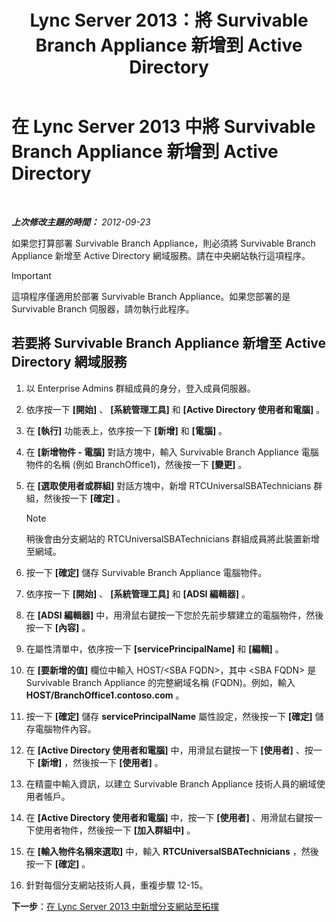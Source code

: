 ﻿---
title: Lync Server 2013：將 Survivable Branch Appliance 新增到 Active Directory
TOCTitle: 將 Survivable Branch Appliance 新增到 Active Directory
ms:assetid: 3e63507c-d60b-40ec-8bbe-586b1d707c3e
ms:mtpsurl: https://technet.microsoft.com/zh-tw/library/Gg425906(v=OCS.15)
ms:contentKeyID: 49290687
ms.date: 08/10/2015
mtps_version: v=OCS.15
ms.translationtype: HT
---

# 在 Lync Server 2013 中將 Survivable Branch Appliance 新增到 Active Directory

 

_**上次修改主題的時間：** 2012-09-23_

如果您打算部署 Survivable Branch Appliance，則必須將 Survivable Branch Appliance 新增至 Active Directory 網域服務。請在中央網站執行這項程序。

> [!IMPORTANT]  
> 這項程序僅適用於部署 Survivable Branch Appliance。如果您部署的是 Survivable Branch 伺服器，請勿執行此程序。



## 若要將 Survivable Branch Appliance 新增至 Active Directory 網域服務

1.  以 Enterprise Admins 群組成員的身分，登入成員伺服器。

2.  依序按一下 **\[開始\]** 、 **\[系統管理工具\]** 和 **\[Active Directory 使用者和電腦\]** 。

3.  在 **\[執行\]** 功能表上，依序按一下 **\[新增\]** 和 **\[電腦\]** 。

4.  在 **\[新增物件 - 電腦\]** 對話方塊中，輸入 Survivable Branch Appliance 電腦物件的名稱 (例如 BranchOffice1)，然後按一下 **\[變更\]** 。

5.  在 **\[選取使用者或群組\]** 對話方塊中，新增 RTCUniversalSBATechnicians 群組，然後按一下 **\[確定\]** 。
    
    > [!NOTE]  
    > 稍後會由分支網站的 RTCUniversalSBATechnicians 群組成員將此裝置新增至網域。
    


6.  按一下 **\[確定\]** 儲存 Survivable Branch Appliance 電腦物件。

7.  依序按一下 **\[開始\]** 、 **\[系統管理工具\]** 和 **\[ADSI 編輯器\]** 。

8.  在 **\[ADSI 編輯器\]** 中，用滑鼠右鍵按一下您於先前步驟建立的電腦物件，然後按一下 **\[內容\]** 。

9.  在屬性清單中，依序按一下 **\[servicePrincipalName\]** 和 **\[編輯\]** 。

10. 在 **\[要新增的值\]** 欄位中輸入 HOST/\<SBA FQDN\>，其中 \<SBA FQDN\> 是 Survivable Branch Appliance 的完整網域名稱 (FQDN)。例如，輸入 **HOST/BranchOffice1.contoso.com** 。

11. 按一下 **\[確定\]** 儲存 **servicePrincipalName** 屬性設定，然後按一下 **\[確定\]** 儲存電腦物件內容。

12. 在 **\[Active Directory 使用者和電腦\]** 中，用滑鼠右鍵按一下 **\[使用者\]** 、按一下 **\[新增\]** ，然後按一下 **\[使用者\]** 。

13. 在精靈中輸入資訊，以建立 Survivable Branch Appliance 技術人員的網域使用者帳戶。

14. 在 **\[Active Directory 使用者和電腦\]** 中，按一下 **\[使用者\]** 、用滑鼠右鍵按一下使用者物件，然後按一下 **\[加入群組中\]** 。

15. 在 **\[輸入物件名稱來選取\]** 中，輸入 **RTCUniversalSBATechnicians** ，然後按一下 **\[確定\]** 。

16. 針對每個分支網站技術人員，重複步驟 12-15。

**下一步**：[在 Lync Server 2013 中新增分支網站至拓撲](lync-server-2013-add-branch-sites-to-your-topology.md)

